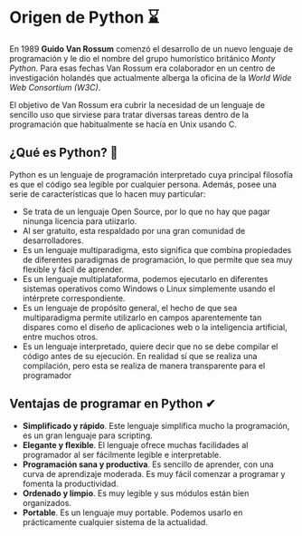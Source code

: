 # Origen de Python ⌛
En 1989 **Guido Van Rossum** comenzó el desarrollo de un nuevo lenguaje de programación y le dio el nombre del grupo humorístico británico _Monty Python_. Para esas fechas Van Rossum era colaborador en un centro de investigación holandés que actualmente alberga la oficina de la _World Wide Web Consortium (W3C)_.

El objetivo de Van Rossum era cubrir la necesidad de un lenguaje de sencillo uso que sirviese para tratar diversas tareas dentro de la programación que habitualmente se hacía en Unix usando C.

## ¿Qué es Python? 🐍
Python es un lenguaje de programación interpretado cuya principal filosofía es que el código sea legible por cualquier persona. Además, posee una serie de características que lo hacen muy particular:
- Se trata de un lenguaje Open Source, por lo que no hay que pagar ninunga licencia para utiizarlo.
- Al ser gratuito, esta respaldado por una gran comunidad de desarrolladores.
- Es un lenguaje multiparadigma, esto significa que combina propiedades de diferentes paradigmas de programación, lo que permite que sea muy flexible y fácil de aprender.
- Es un lenguaje multiplataforma, podemos ejecutarlo en diferentes sistemas operativos como Windows o Linux simplemente usando el intérprete correspondiente.
- Es un lenguaje de propósito general, el hecho de que sea multiparadigma permite utilizarlo en campos aparentemente tan dispares como el diseño de aplicaciones web o la inteligencia artificial, entre muchos otros.
- Es un lenguaje interpretado, quiere decir que no se debe compilar el código antes de su ejecución. En realidad sí que se realiza una compilación, pero esta se realiza de manera transparente para el programador

## Ventajas de programar en Python ✔
- **Simplificado y rápido**. Este lenguaje simplifica mucho la programación, es un gran lenguaje para scripting.
- **Elegante y flexible**. El lenguaje ofrece muchas facilidades al programador al ser fácilmente legible e interpretable.
- **Programación sana y productiva**. Es sencillo de aprender, con una curva de aprendizaje moderada. Es muy fácil comenzar a programar y fomenta la productividad.
- **Ordenado y limpio**. Es muy legible y sus módulos están bien organizados.
- **Portable**. Es un lenguaje muy portable. Podemos usarlo en prácticamente cualquier sistema de la actualidad.
